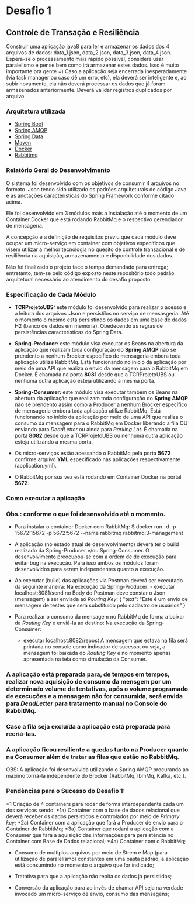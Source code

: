 # Desafio 1

## Controle de Transação e  Resiliência

Construir uma aplicação java8 para ler e armazenar os dados dos 4 arquivos de dados: data_1.json, data_2.json, data_3.json, data_4.json.
Espera-se o processamento mais rápido possível, considere usar paralelismo e pense bem como irá armazenar estes dados. Isso é muito importante pra gente =)
Caso a aplicação seja encerrada inesperadamente (via task manager ou caso dê um erro, etc), ela deverá ser inteligente e, ao subir novamente, ela não deverá processar os dados que já foram armazenados anteriormente. Deverá validar registros duplicados por arquivo.


### Arquitetura utilizada

* [Spring Boot](https://spring.io/projects/spring-boot)
* [Spring AMQP](https://spring.io/projects/spring-amqp)
* [Spring Data](https://spring.io/projects/spring-data)
* [Maven](https://maven.apache.org/)
* [Docker](https://www.docker.com)
* [Rabbitmq](rabbitmq.com)

### Relatório Geral do Desenvolvimento
O sistema foi desenvolvido com os objetivos de consumir 4 arquivos no formato .Json tendo sido utilizado os padrões arquiteturais de código Java e as anotações características do Spring Framework conforme citado acima.

Ele foi desenvolvido em 3 módulos mais a instalação até o momento de um Container Docker que está rodando RabbitMq e o respectivo gerenciador de mensageria.

A concepção e a definição de requisitos previu que cada módulo deve ocupar um micro-serviço em container com objetivos específicos que visem utilizar a melhor tecnologia no quesito de controle transacional e de resiliência na aquisição, armazenamento e disponbilidade dos dados.

Não foi finalizado o projeto face o tempo demandado para entrega; entretanto, tem-se pelo código exposto neste repositório todo padrão arquitetural necessário ao atendimento do desafio proposto.

### Especificação de Cada Módulo

* <b> TCRProjetoUBS:</b> este módulo foi desenvolvido  para realizar o acesso e a leitura dos arquivos .Json e persistílos no serviço de mensasgeria. Até o momento o mesmo está persistindo os dados em uma base de dados H2 (banco de dados em memória). Obedecendo as regras de persistências características do Spring Data.

* <b> Spring-Producer:</b> este módulo visa executar os Beans na abertura da aplicação que realizam toda configuração do <b>Spring AMQP</b> não se prendento a nenhum Brocker específico de mensageria embora toda aplicação utilize RabbitMq. Está funcionando no início da aplicação por meio de uma API que realiza o envio da mensagem para o RabbitMq em Docker. É chamada na porta <b>8081</b> desde que a TCRProjetoUBS ou nenhuma outra aplicação esteja utilizando a mesma porta.

* <b> Spring-Consumer:</b> este módulo visa executar também os Beans na abertura da aplicação que realizam toda configuração do <b>Spring AMQP</b> não se prendento assim como a Producer a nenhum Brocker específico de mensageria embora toda aplicação utilize RabbitMq. 
Está funcionando no início da aplicação por meio de uma API que realiza o consumo da mensagem para o RabbitMq em Docker liberando a fila OU enviando para <i>DeadLetter</i> ou ainda para <i>Parking Lot</i>. É chamada na porta <b>8082</b> desde que a TCRProjetoUBS ou nenhuma outra aplicação esteja utilizando a mesma porta.

* Os micro-serviços estão acessando o RabbitMq pela porta <b>5672</b> confirme arquivo <b>YML</b> especificado nas aplicações respectivamente (application.yml).

* O RabbitMq por sua vez está rodando em Container Docker na portal <b>5672</b>.

### Como executar a aplicação
### Obs.: conforme o que foi desenvolvido até o momento.
* Para instalar o container Docker com RabbitMq:
$ docker run -d -p 15672:15672 -p 5672:5672 --name rabbitmq rabbitmq:3-management

* A aplicação (no estado atual de desenvolvimento) deverá ter o build realizado da Spring-Producer e/ou Spring-Consumer. O desenvolvimento preocupou-se com a ordem de de execução para evitar bug na execução. Para isso ambos os módulos foram desenvolvidos para serem independentes quanto a execução.

* Ao executar (build) das aplicações via Postman deverá ser executado da seguinte maneira:
    Na execução da Spring-Producer:
      - executar  localhost:8081/send
      no Body do Postman deve constar o Json (mensagem) a ser enviada ao <i>Routing Key</i>:
      {
        "text": "Este é um envio de mensagem de testes que será substituído pelo cadastro de usuários"
      }

* Para realizar o consumo da mensagem no RabbitMq de forma a baixar da <i>Routing Key</i> e enviá-la ao destino:
    Na execução da Spring-Consumer:
    - executar localhost:8082/repost
   A mensagem que estava na fila será printada no console como indicador de sucesso, ou seja, a mensagem foi baixada do <i>Routing Key</i> e no momento apenas apresentada na tela como simulação da Consumer.
   
 ### A aplicação está preparada para, de tempos em tempos, realizar nova aquisição de consumo da mensgem por um determinado volume de tentativas, após o volume programado de execuções e a mensagem não for consumida, será envida para <i>DeadLetter</i> para tratamento manual no Console do RabbitMq.
 ### Caso a fila seja excluída a aplicação está preparada para recriá-las.
 ### A aplicação ficou resiliente a quedas tanto na Producer quanto na Consumer além de tratar as filas que estão no RabbitMq.
 
 OBS: A aplicação foi desenvolvida utilizando o Spring AMQP procurando ao máximo torná-la independente do Brocker (RabbitMq, IbmMq, Kafka, etc.).

### Pendências para o Sucesso do Desafio 1:
*1 Criação de 4 containers para rodar de forma interdependente cada um dos serviços sendo:
    *1a) Container com a base de dados relacional que deverá receber os dados persistidos e controlados por meio de <i>Primary key</i>;
    *2a) Container com a aplicação que fará a Producer de envio para o Container do RabbitMq;
    *3a) Container que rodará a aplicação com a Consumer que fará a aquisição das informações para persistência no Container com Base de Dados relacional;
    *4a) Container com o RabbitMq;
* Consumo de multiplos arquivos por meio de Strem e Map (para utilização de paralelismo) constantes em uma pasta padrão; a aplicação está consumindo no momento o arquivo que for indicado;<p/>
* Tratativa para que a aplicação não repita os dados já persistidos;<p/>
* Conversão da aplicação para ao invés de chamar API seja na verdade invocado um micro-serviço de envio, consumo  das mensagens;<br />











